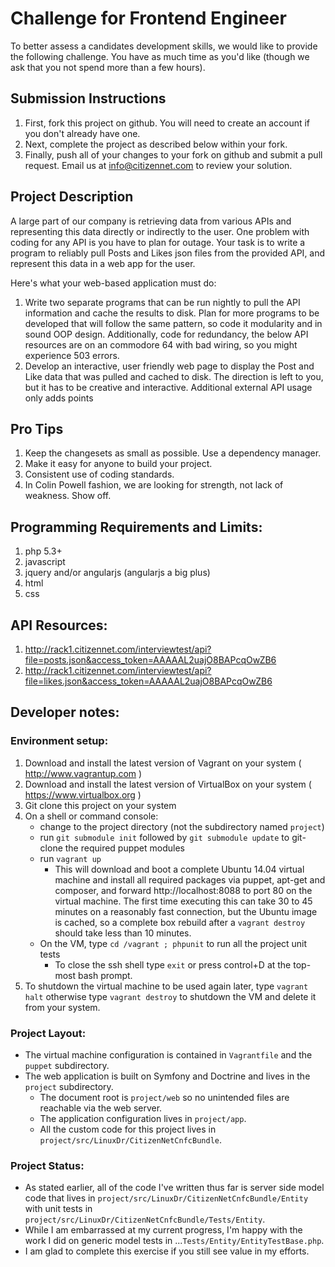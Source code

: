 # Challenge for Frontend Engineer
To better assess a candidates development skills, we would like to provide the following challenge.  You have as much time as you'd like (though we ask that you not spend more than a few hours).

## Submission Instructions
1. First, fork this project on github.  You will need to create an account if you don't already have one.
1. Next, complete the project as described below within your fork.
1. Finally, push all of your changes to your fork on github and submit a pull request.  Email us at info@citizennet.com to review your solution.

## Project Description
A large part of our company is retrieving data from various APIs and representing this data directly or indirectly to the user. One problem with coding for any API is you have to plan for outage. Your task is to write a program to reliably pull Posts and Likes json files from the provided API, and represent this data in a web app for the user.

Here's what your web-based application must do:

1. Write two separate programs that can be run nightly to pull the API information and cache the results to disk. Plan for more programs to be developed that will follow the same pattern, so code it modularity and in sound OOP design. Additionally, code for redundancy, the below API resources are on an commodore 64 with bad wiring, so you might experience 503 errors.
1. Develop an interactive, user friendly web page to display the Post and Like data that was pulled and cached to disk. The direction is left to you, but it has to be creative and interactive. Additional external API usage only adds points

## Pro Tips
1. Keep the changesets as small as possible. Use a dependency manager.
1. Make it easy for anyone to build your project.
1. Consistent use of coding standards.
1. In Colin Powell fashion, we are looking for strength, not lack of weakness. Show off.

## Programming Requirements and Limits:
1. php 5.3+
1. javascript
1. jquery and/or angularjs (angularjs a big plus)
1. html
1. css

## API Resources:
1. http://rack1.citizennet.com/interviewtest/api?file=posts.json&access_token=AAAAAL2uajO8BAPcqOwZB6
1. http://rack1.citizennet.com/interviewtest/api?file=likes.json&access_token=AAAAAL2uajO8BAPcqOwZB6

## Developer notes:

### Environment setup:
1. Download and install the latest version of Vagrant on your system ( http://www.vagrantup.com )
1. Download and install the latest version of VirtualBox on your system ( https://www.virtualbox.org )
1. Git clone this project on your system
1. On a shell or command console:
    - change to the project directory (not the subdirectory named `project`)
    - run `git submodule init` followed by `git submodule update` to git-clone the required puppet modules
    - run `vagrant up`
        * This will download and boot a complete Ubuntu 14.04 virtual machine and install all required packages via puppet, apt-get and composer, and forward http://localhost:8088 to port 80 on the virtual machine. The first time executing this can take 30 to 45 minutes on a reasonably fast connection, but the Ubuntu image is cached, so a complete box rebuild after a `vagrant destroy` should take less than 10 minutes.
    - On the VM, type `cd /vagrant ; phpunit` to run all the project unit tests
        * To close the ssh shell type `exit` or press control+D at the top-most bash prompt.
1. To shutdown the virtual machine to be used again later, type `vagrant halt` otherwise type `vagrant destroy` to shutdown the VM and delete it from your system.

### Project Layout:
+ The virtual machine configuration is contained in `Vagrantfile` and the `puppet` subdirectory.
+ The web application is built on Symfony and Doctrine and lives in the `project` subdirectory.
    - The document root is `project/web` so no unintended files are reachable via the web server.
    - The application configuration lives in `project/app`.
    - All the custom code for this project lives in `project/src/LinuxDr/CitizenNetCnfcBundle`.

### Project Status:
+ As stated earlier, all of the code I've written thus far is server side model code that lives in `project/src/LinuxDr/CitizenNetCnfcBundle/Entity` with unit tests in `project/src/LinuxDr/CitizenNetCnfcBundle/Tests/Entity`.
+ While I am embarrassed at my current progress, I'm happy with the work I did on generic model tests in ...`Tests/Entity/EntityTestBase.php`.
+ I am glad to complete this exercise if you still see value in my efforts.

